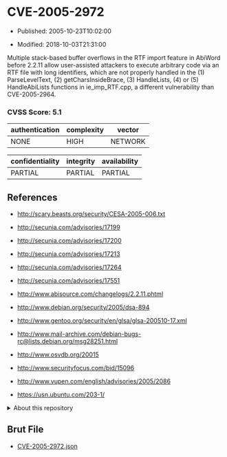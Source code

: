 # CVE-2005-2972

- Published: 2005-10-23T10:02:00

- Modified: 2018-10-03T21:31:00

Multiple stack-based buffer overflows in the RTF import feature in AbiWord before 2.2.11 allow user-assisted attackers to execute arbitrary code via an RTF file with long identifiers, which are not properly handled in the (1) ParseLevelText, (2) getCharsInsideBrace, (3) HandleLists, (4) or (5) HandleAbiLists functions in ie_imp_RTF.cpp, a different vulnerability than CVE-2005-2964.

### CVSS Score: **5.1**

| authentication | complexity | vector |
| --- | --- | --- |
| NONE | HIGH | NETWORK |

| confidentiality | integrity | availability |
| --- | --- | --- |
| PARTIAL | PARTIAL | PARTIAL |

## References

* http://scary.beasts.org/security/CESA-2005-006.txt

* http://secunia.com/advisories/17199

* http://secunia.com/advisories/17200

* http://secunia.com/advisories/17213

* http://secunia.com/advisories/17264

* http://secunia.com/advisories/17551

* http://www.abisource.com/changelogs/2.2.11.phtml

* http://www.debian.org/security/2005/dsa-894

* http://www.gentoo.org/security/en/glsa/glsa-200510-17.xml

* http://www.mail-archive.com/debian-bugs-rc@lists.debian.org/msg28251.html

* http://www.osvdb.org/20015

* http://www.securityfocus.com/bid/15096

* http://www.vupen.com/english/advisories/2005/2086

* https://usn.ubuntu.com/203-1/

<details>
<summary>About this repository</summary> 

  This repository is part of the project [Live Hack CVE](https://github.com/Live-Hack-CVE). Main website can be found [www.live-hack.org](https://www.live-hack.org) 
  
  Made by [Sn0wAlice](https://github.com/Sn0wAlice) for the people that care about security and need to have a feed of the latest CVEs. Hope you enjoy it, don't forget to star the repo and follow me on [Twitter](https://twitter.com/Sn0wAlice) and [Github](https://github.com/Sn0wAlice). And that is my [personnal website](https://www.alice-snow.me/)

  - [Home Page](https://github.com/Live-Hack-CVE)
  - [Framework](https://github.com/Live-Hack-CVE/cve-framework)
  - [CVE database](https://github.com/Live-Hack-CVE/full_database)
  - [Changelog](https://github.com/Live-Hack-CVE/Changelog)
</details>

## Brut File

* [CVE-2005-2972.json](https://raw.githubusercontent.com/Live-Hack-CVE/full_database/main/cves/2005/CVE-2005-2972.json)

